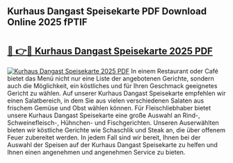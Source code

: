 ## Kurhaus Dangast Speisekarte PDF Download Online 2025 fPTIF

# <h2><a href="http://gce2fah.nevu.top/?p=Kurhaus+Dangast+Speisekarte">🔗 👉🔴 Kurhaus Dangast Speisekarte 2025 PDF</a></h2>

[![Kurhaus Dangast Speisekarte 2025 PDF](https://i.imgur.com/dBaPXMq.png)](http://gce2fah.nevu.top/?p=Kurhaus+Dangast+Speisekarte)
In einem Restaurant oder Café bietet das Menü nicht nur eine Liste der angebotenen Gerichte, sondern auch die Möglichkeit, ein köstliches und für Ihren Geschmack geeignetes Gericht zu wählen. Auf unserer Kurhaus Dangast Speisekarte empfehlen wir einen Salatbereich, in dem Sie aus vielen verschiedenen Salaten aus frischem Gemüse und Obst wählen können. Für Fleischliebhaber bietet unsere Kurhaus Dangast Speisekarte eine große Auswahl an Rind-, Schweinefleisch-, Hühnchen- und Fischgerichten. Unseren Auserwählten bieten wir köstliche Gerichte wie Schaschlik und Steak an, die über offenem Feuer zubereitet werden. In jedem Fall sind wir bereit, Ihnen bei der Auswahl der Speisen auf der Kurhaus Dangast Speisekarte zu helfen und Ihnen einen angenehmen und angenehmen Service zu bieten.
